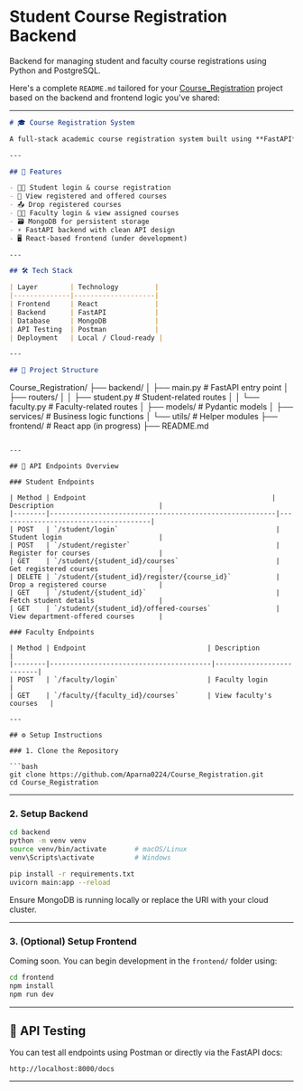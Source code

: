 # Student Course Registration Backend

Backend for managing student and faculty course registrations using Python and PostgreSQL.

Here's a complete `README.md` tailored for your [Course_Registration](https://github.com/Aparna0224/Course_Registration/tree/main) project based on the backend and frontend logic you've shared:

---

```markdown
# 🎓 Course Registration System

A full-stack academic course registration system built using **FastAPI**, **MongoDB**, and **React**. This system allows students to register for offered courses, view registrations, and drop courses. Faculty can log in and view the courses they offer.

---

## 🚀 Features

- 👨‍🎓 Student login & course registration
- 🧾 View registered and offered courses
- 📤 Drop registered courses
- 👨‍🏫 Faculty login & view assigned courses
- 🗃️ MongoDB for persistent storage
- ⚡ FastAPI backend with clean API design
- 🖥️ React-based frontend (under development)

---

## 🛠 Tech Stack

| Layer        | Technology         |
|--------------|--------------------|
| Frontend     | React              |
| Backend      | FastAPI            |
| Database     | MongoDB            |
| API Testing  | Postman            |
| Deployment   | Local / Cloud-ready |

---

## 📂 Project Structure

```
Course_Registration/
├── backend/
│   ├── main.py                 # FastAPI entry point
│   ├── routers/
│   │   ├── student.py          # Student-related routes
│   │   └── faculty.py          # Faculty-related routes
│   ├── models/                 # Pydantic models
│   ├── services/               # Business logic functions
│   └── utils/                  # Helper modules
├── frontend/                   # React app (in progress)
├── README.md
```

---

## 📡 API Endpoints Overview

### Student Endpoints

| Method | Endpoint                                              | Description                          |
|--------|--------------------------------------------------------|--------------------------------------|
| POST   | `/student/login`                                       | Student login                        |
| POST   | `/student/register`                                    | Register for courses                 |
| GET    | `/student/{student_id}/courses`                        | Get registered courses               |
| DELETE | `/student/{student_id}/register/{course_id}`           | Drop a registered course             |
| GET    | `/student/{student_id}`                                | Fetch student details                |
| GET    | `/student/{student_id}/offered-courses`                | View department-offered courses      |

### Faculty Endpoints

| Method | Endpoint                              | Description              |
|--------|----------------------------------------|--------------------------|
| POST   | `/faculty/login`                      | Faculty login            |
| GET    | `/faculty/{faculty_id}/courses`       | View faculty's courses   |

---

## ⚙️ Setup Instructions

### 1. Clone the Repository

```bash
git clone https://github.com/Aparna0224/Course_Registration.git
cd Course_Registration
```

---

### 2. Setup Backend

```bash
cd backend
python -m venv venv
source venv/bin/activate       # macOS/Linux
venv\Scripts\activate          # Windows

pip install -r requirements.txt
uvicorn main:app --reload
```

Ensure MongoDB is running locally or replace the URI with your cloud cluster.

---

### 3. (Optional) Setup Frontend

Coming soon. You can begin development in the `frontend/` folder using:

```bash
cd frontend
npm install
npm run dev
```

---

## 🧪 API Testing

You can test all endpoints using Postman or directly via the FastAPI docs:

```
http://localhost:8000/docs
```

---

